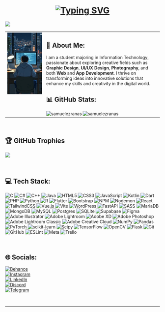 <h1 align="center">
<a href="https://git.io/typing-svg"><img src="https://readme-typing-svg.herokuapp.com?font=Fira+Code&weight=800&size=30&duration=3500&pause=1000&color=638FF7&center=true&width=800&height=75&lines=Hello%2C+World!+%F0%9F%8C%8D%EF%B8%8F;Welcome+to+my+GitHub+profile!%F0%9F%91%8B;Let's+turning+ideas+%F0%9F%92%A1+into+reality+%F0%9F%98%8C" alt="Typing SVG" /></a>
</h1>

[![](https://visitcount.itsvg.in/api?id=samuelezranas&icon=5&color=1)](https://visitcount.itsvg.in)

<table>
  <tr>
    <td valign="top" width="300em">
      <img src="https://raw.githubusercontent.com/samuelezranas/samuelezranas/main/stress-programmer.gif" alt="Stress Programmer" width="300px" /> 
    </td>
    <td valign="top" width="800em">
      <h2>💫 About Me:</h2>
      <p>I am a student majoring in Information Technology, passionate about exploring creative fields such as <strong>Graphic Design</strong>, <strong>UI/UX Design</strong>, <strong>Photography</strong>, and both <strong>Web</strong> and <strong>App Development</strong>. I thrive on transforming ideas into innovative solutions that enhance my skills and creativity in the digital world.</p><h2>📊 GitHub Stats:</h2>
      <img height="150em" width="275em" src="https://github-readme-stats.vercel.app/api/top-langs?username=samuelezranas&show_icons=true&theme=blueberry&locale=en&layout=compact&hide=jupyter%20notebook" alt="samuelezranas" />
      <img height="150em" width="375em" src="https://github-readme-streak-stats.herokuapp.com/?user=samuelezranas&theme=blueberry" alt="samuelezranas" />
    </td>
  </tr>
</table>


<br>

## 🏆 GitHub Trophies
![](https://github-profile-trophy.vercel.app/?username=samuelezranas&theme=tokyonight&no-frame=false&no-bg=false&margin-w=4)

<br>

## 💻 Tech Stack:
![C](https://img.shields.io/badge/c-%2300599C.svg?style=plastic&logo=c&logoColor=white) ![C#](https://img.shields.io/badge/c%23-%23239120.svg?style=plastic&logo=csharp&logoColor=white) ![C++](https://img.shields.io/badge/c++-%2300599C.svg?style=plastic&logo=c%2B%2B&logoColor=white) ![Java](https://img.shields.io/badge/java-%23ED8B00.svg?style=plastic&logo=openjdk&logoColor=white) ![HTML5](https://img.shields.io/badge/html5-%23E34F26.svg?style=plastic&logo=html5&logoColor=white) ![CSS3](https://img.shields.io/badge/css3-%231572B6.svg?style=plastic&logo=css3&logoColor=white) ![JavaScript](https://img.shields.io/badge/javascript-%23323330.svg?style=plastic&logo=javascript&logoColor=%23F7DF1E) ![Kotlin](https://img.shields.io/badge/kotlin-%237F52FF.svg?style=plastic&logo=kotlin&logoColor=white) ![Dart](https://img.shields.io/badge/dart-%230175C2.svg?style=plastic&logo=dart&logoColor=white) ![PHP](https://img.shields.io/badge/php-%23777BB4.svg?style=plastic&logo=php&logoColor=white) ![Python](https://img.shields.io/badge/python-3670A0?style=plastic&logo=python&logoColor=ffdd54) ![R](https://img.shields.io/badge/r-%23276DC3.svg?style=plastic&logo=r&logoColor=white) ![Flutter](https://img.shields.io/badge/Flutter-%2302569B.svg?style=plastic&logo=Flutter&logoColor=white) ![Bootstrap](https://img.shields.io/badge/bootstrap-%238511FA.svg?style=plastic&logo=bootstrap&logoColor=white) ![NPM](https://img.shields.io/badge/NPM-%23CB3837.svg?style=plastic&logo=npm&logoColor=white) ![Nodemon](https://img.shields.io/badge/NODEMON-%23323330.svg?style=plastic&logo=nodemon&logoColor=%BBDEAD) ![React](https://img.shields.io/badge/react-%2320232a.svg?style=plastic&logo=react&logoColor=%2361DAFB) ![TailwindCSS](https://img.shields.io/badge/tailwindcss-%2338B2AC.svg?style=plastic&logo=tailwind-css&logoColor=white) ![Vue.js](https://img.shields.io/badge/vue.js-%2335495e.svg?style=plastic&logo=vuedotjs&logoColor=%234FC08D) ![Vite](https://img.shields.io/badge/vite-%23646CFF.svg?style=plastic&logo=vite&logoColor=white) ![WordPress](https://img.shields.io/badge/WordPress-%23117AC9.svg?style=plastic&logo=WordPress&logoColor=white) ![FastAPI](https://img.shields.io/badge/FastAPI-005571?style=plastic&logo=fastapi) ![SASS](https://img.shields.io/badge/SASS-hotpink.svg?style=plastic&logo=SASS&logoColor=white) ![MariaDB](https://img.shields.io/badge/MariaDB-003545?style=plastic&logo=mariadb&logoColor=white) ![MongoDB](https://img.shields.io/badge/MongoDB-%234ea94b.svg?style=plastic&logo=mongodb&logoColor=white) ![MySQL](https://img.shields.io/badge/mysql-4479A1.svg?style=plastic&logo=mysql&logoColor=white) ![Postgres](https://img.shields.io/badge/postgres-%23316192.svg?style=plastic&logo=postgresql&logoColor=white) ![SQLite](https://img.shields.io/badge/sqlite-%2307405e.svg?style=plastic&logo=sqlite&logoColor=white) ![Supabase](https://img.shields.io/badge/Supabase-3ECF8E?style=plastic&logo=supabase&logoColor=white) ![Figma](https://img.shields.io/badge/figma-%23F24E1E.svg?style=plastic&logo=figma&logoColor=white) ![Adobe Illustrator](https://img.shields.io/badge/adobe%20illustrator-%23FF9A00.svg?style=plastic&logo=adobe%20illustrator&logoColor=white) ![Adobe Lightroom](https://img.shields.io/badge/Adobe%20Lightroom-31A8FF.svg?style=plastic&logo=Adobe%20Lightroom&logoColor=white) ![Adobe XD](https://img.shields.io/badge/Adobe%20XD-470137?style=plastic&logo=Adobe%20XD&logoColor=#FF61F6) ![Adobe Photoshop](https://img.shields.io/badge/adobe%20photoshop-%2331A8FF.svg?style=plastic&logo=adobe%20photoshop&logoColor=white) ![Adobe Lightroom Classic](https://img.shields.io/badge/Adobe%20Lightroom%20Classic-31A8FF.svg?style=plastic&logo=Adobe%20Lightroom%20Classic&logoColor=white) ![Adobe Creative Cloud](https://img.shields.io/badge/Adobe%20Creative%20Cloud-DA1F26.svg?style=plastic&logo=Adobe%20Creative%20Cloud&logoColor=white) ![NumPy](https://img.shields.io/badge/numpy-%23013243.svg?style=plastic&logo=numpy&logoColor=white) ![Pandas](https://img.shields.io/badge/pandas-%23150458.svg?style=plastic&logo=pandas&logoColor=white) ![PyTorch](https://img.shields.io/badge/PyTorch-%23EE4C2C.svg?style=plastic&logo=PyTorch&logoColor=white) ![scikit-learn](https://img.shields.io/badge/scikit--learn-%23F7931E.svg?style=plastic&logo=scikit-learn&logoColor=white) ![Scipy](https://img.shields.io/badge/SciPy-%230C55A5.svg?style=plastic&logo=scipy&logoColor=%white) ![TensorFlow](https://img.shields.io/badge/TensorFlow-%23FF6F00.svg?style=plastic&logo=TensorFlow&logoColor=white) ![OpenCV](https://img.shields.io/badge/opencv-%23white.svg?style=plastic&logo=opencv&logoColor=white) ![Flask](https://img.shields.io/badge/flask-%23000.svg?style=plastic&logo=flask&logoColor=white) ![Git](https://img.shields.io/badge/git-%23F05033.svg?style=plastic&logo=git&logoColor=white) ![GitHub](https://img.shields.io/badge/github-%23121011.svg?style=plastic&logo=github&logoColor=white) ![ESLint](https://img.shields.io/badge/ESLint-4B3263?style=plastic&logo=eslint&logoColor=white) ![Meta](https://img.shields.io/badge/Meta-%230467DF.svg?style=plastic&logo=Meta&logoColor=white) ![Trello](https://img.shields.io/badge/Trello-%23026AA7.svg?style=plastic&logo=Trello&logoColor=white)

<br>

## 🌐 Socials:
[![Behance](https://img.shields.io/badge/samuelezranas-1769ff?logo=behance&logoColor=white)](https://behance.net/samuelezranas) <br>
[![Instagram](https://img.shields.io/badge/samuelezra34-%23E4405F.svg?logo=Instagram&logoColor=white)](https://instagram.com/samuelezra34) <br>
[![LinkedIn](https://img.shields.io/badge/samuelezra-%230077B5.svg?logo=linkedin&logoColor=white)](https://linkedin.com/in/samuel-ezra-sirait) <br>
[![Discord](https://img.shields.io/badge/jetjet-%237289DA.svg?logo=discord&logoColor=white)](https://discord.gg/520607893993684992) <br>
[![Telegram](https://img.shields.io/badge/sam_ezra-%230088cc.svg?logo=telegram&logoColor=white)](https://t.me/sam_ezra) <br>


<br>

-----

<br>
